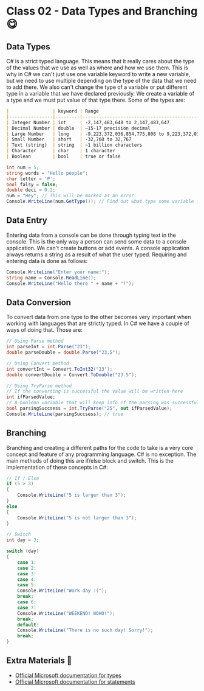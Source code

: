 # Class 02 - Data Types and Branching :yum:
## Data Types
C# is a strict typed language. This means that it really cares about the type of the values that we use as well as where and how we use them. This is why in C# we can't just use one variable keyword to write a new variable, but we need to use multiple depending on the type of the data that we need to add there. We also can't change the type of a variable or put different type in a variable that we have declared previously. We create a variable of a type and we must put value of that type there. Some of the types are:
```markdown
|                | keyword | Range                                                   |
|----------------|---------|---------------------------------------------------------|
| Integer Number | int     | -2,147,483,648 to 2,147,483,647                         |
| Decimal Number | double  | ~15-17 precision decimal                                |
| Large Number   | long    | -9,223,372,036,854,775,808 to 9,223,372,036,854,775,807 |
| Small Number   | short   | -32,768 to 32,767                                       |
| Text (string)  | string  | ~1 billion characters                                   |
| Character      | char    | 1 character                                             |
| Boolean        | bool    | true or false                                           |
```
```C#
int num = 5;
string words = "Hello people";
char letter = 'P';
bool falsy = false;
double deci = 0.2;
num = "Hey"; // This will be marked as an error
Console.WriteLine(num.GetType()); // Find out what type some variable is
```

## Data Entry
Entering data from a console can be done through typing text in the console. This is the only way a person can send some data to a console application. We can't create buttons or add events. A console application always returns a string as a result of what the user typed. Requiring and entering data is done as follows:
```c#
Console.WriteLine("Enter your name:");
string name = Console.ReadLine();
Console.WriteLine("Hello there " + name + "!");
```

## Data Conversion
To convert data from one type to the other becomes very important when working with languages that are strictly typed. In C# we have a couple of ways of doing that. Those are:
```c#
// Using Parse method
int parseInt = int.Parse("23");
double parseDouble = double.Parse("23.5");

// Using Convert method
int convertInt = Convert.ToInt32("23");
double convertDouble = Convert.ToDouble("23.5");

// Using TryParse method
// If the converting is successful the value will be written here
int ifParsedValue; 
// A boolean variable that will keep info if the parsing was successful or not
bool parsingSuccsess = int.TryParse("25", out ifParsedValue);
Console.WriteLine(parsingSuccsess); // true
```

## Branching
Branching and creating a different paths for the code to take is a very core concept and feature of any programming language. C# is no exception. The main methods of doing this are if/else block and switch. This is the implementation of these concepts in C#: 
```c#
// If / Else 
if (5 > 3)
{
	Console.WriteLine("5 is larger than 3");
}
else
{
	Console.WriteLine("5 is not larger than 3"); 
}

// Switch 
int day = 3;

switch (day)
{
	case 1:
	case 2:
	case 3:
	case 4:
	case 5:
	Console.WriteLine("Work day :(");
	break;
	case 6:
	case 7:
	Console.WriteLine("WEEKEND! WOHO!");
	break;
	default:
	Console.WriteLine("There is no such day! Sorry!");
	break;
}
```
## Extra Materials 📘
* [Official Microsoft documentation for types](https://docs.microsoft.com/en-us/dotnet/csharp/programming-guide/types/)
* [Official Microsoft documentation for statements](https://docs.microsoft.com/en-us/dotnet/csharp/tour-of-csharp/statements)
